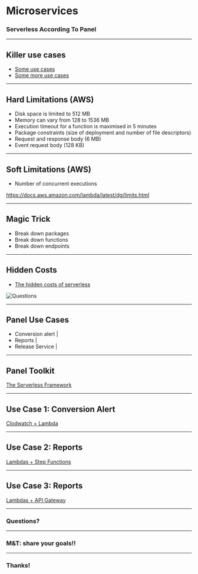 # Microservices

### Serverless According To Panel

---

## Killer use cases

- [Some use cases](https://www.contino.io/insights/5-killer-use-cases-for-aws-lambda)
- [Some more use cases](https://www.contino.io/insights/5-more-killer-use-cases-for-aws-lambda)


---

## Hard Limitations (AWS)

- Disk space is limited to 512 MB
- Memory can vary from 128 to 1536 MB
- Execution timeout for a function is maximised in 5 minutes
- Package constraints (size of deployment and number of file descriptors)
- Request and response body (6 MB)
- Event request body (128 KB)

---

## Soft Limitations (AWS)

- Number of concurrent executions

https://docs.aws.amazon.com/lambda/latest/dg/limits.html

---

## Magic Trick

- Break down packages
- Break down functions
- Break down endpoints

---

## Hidden Costs

- [The hidden costs of serverless](https://medium.com/@amiram_26122/the-hidden-costs-of-serverless-6ced7844780b)

![Questions](https://cdn-images-1.medium.com/max/800/0*-LuAY7gx7MGeGoia.)

---

## Panel Use Cases

- Conversion alert |
- Reports |
- Release Service |

---

## Panel Toolkit

[The Serverless Framework](https://serverless.com/)

---

## Use Case 1: Conversion Alert

[Clodwatch + Lambda](https://github.com/YEDev/event-juggler/tree/master/lib/schedulers/cloudwatch-lambda)

---

## Use Case 2: Reports

[Lambdas + Step Functions](https://github.com/YEDev/reports)

---

## Use Case 3: Reports

[Lambdas + API Gateway](https://github.com/YEDev/release-service)

---

### Questions?

---

### M&T: share your goals!!

---

### Thanks!
